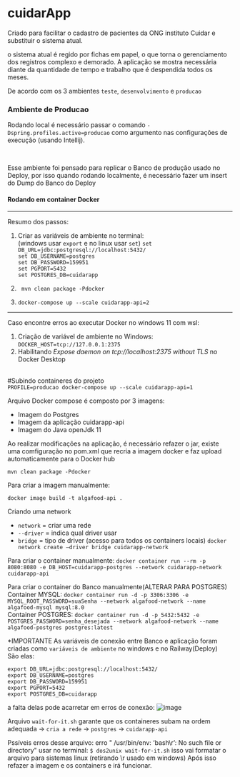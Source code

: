 # cuidarApp
Criado para facilitar o cadastro de pacientes da ONG instituto Cuidar e substituir o sistema atual.

o sistema atual é regido por fichas em papel, o que torna o gerenciamento dos registros complexo e demorado.
A aplicação se mostra necessária diante da quantidade de tempo e trabalho que é despendida todos os meses.


De acordo com os 3 ambientes ```teste```, ```desenvolvimento``` e ```producao```

<h3>Ambiente de Producao</h3>

Rodando local é necessário passar o comando 
  ```-Dspring.profiles.active=producao```
como argumento nas configurações de execução (usando Intellij).

<br>

<p>Esse ambiente foi pensado para replicar o Banco de produção usado no Deploy, por isso quando rodando
localmente, é necessário fazer um insert do Dump do Banco do Deploy</p>

<h4>Rodando em container Docker</h4>

******************
Resumo dos passos:

1. Criar as variáveis de ambiente no terminal:<br>
   (windows usar `export` e no linux usar `set`)
   ```set DB_URL=jdbc:postgresql://localhost:5432/```<br>
   ```set DB_USERNAME=postgres```<br>
   ```set DB_PASSWORD=159951```<br>
   ```set PGPORT=5432```<br>
   ```set POSTGRES_DB=cuidarapp```<br>


2. ``` mvn clean package -Pdocker```
3. ```docker-compose up --scale cuidarapp-api=2 ```


**********************

Caso encontre erros ao executar Docker no windows 11 com wsl:
1. Criação de variável de ambiente no Windows: `DOCKER_HOST=tcp://127.0.0.1:2375`
2. Habilitando *Expose daemon on tcp://localhost:2375 without TLS* no Docker Desktop<br><br>


#Subindo containeres do projeto<br>
```PROFILE=producao docker-compose up --scale cuidarapp-api=1```

<p>Arquivo Docker compose é composto por 3 imagens:</p>
<ul>
  <li>Imagem do Postgres</li>
  <li>Imagem da aplicação cuidarapp-api</li>
  <li>Imagem do Java openJdk 11</li>
</ul>

<p>Ao realizar modificações na aplicação, é necessário refazer o jar, existe uma comfiguração no pom.xml
que recria a imagem docker e faz upload automaticamente para o Docker hub</p>

```mvn clean package -Pdocker```

Para criar a imagem manualmente:

```docker image build -t algafood-api .```

Criando uma network

* ```network``` = criar uma rede
* ```--driver``` = indica qual driver usar
* ```bridge``` = tipo de driver (acesso para todos os containers locais)
```docker network create —driver bridge cuidarapp-network```

Para criar o container manualmente:
```docker container run --rm -p 8080:8080 -e DB_HOST=cuidarapp-postgres --network cuidarapp-network cuidarapp-api```

Para criar o container do Banco manualmente(ALTERAR PARA POSTGRES)<br>
Container MYSQL: ```docker container run -d -p 3306:3306 -e MYSQL_ROOT_PASSWORD=suaSenha --network algafood-network --name algafood-mysql mysql:8.0```<br>
Container POSTGRES: ```docker container run -d -p 5432:5432 -e POSTGRES_PASSWORD=senha_desejada --network algafood-network --name algafood-postgres postgres:latest```

*IMPORTANTE
As variáveis de conexão entre Banco e aplicação foram criadas como ```variáveis de ambiente``` no windows e no Railway(Deploy)<br>
São elas:
```
export DB_URL=jdbc:postgresql://localhost:5432/
export DB_USERNAME=postgres
export DB_PASSWORD=159951
export PGPORT=5432
export POSTGRES_DB=cuidarapp

```

a falta delas pode acarretar em erros de conexão:
![image](https://github.com/jonathanhenriques/cuidarAppBack/assets/65731881/813957e1-9669-4467-957a-5be58cc15015)


Arquivo ```wait-for-it.sh``` garante que os containeres subam na ordem adequada -> ```cria a rede``` -> ```postgres``` -> ```cuidarapp-api```</p>
Pssíveis erros desse arquivo:
erro " /usr/bin/env: ‘bash\r’: No such file or directory" 
usar no terminal: ```$ dos2unix wait-for-it.sh``` isso vai formatar o arquivo para sistemas linux (retirando \r usado em windows)
Após isso refazer a imagem e os containers e irá funcionar.


